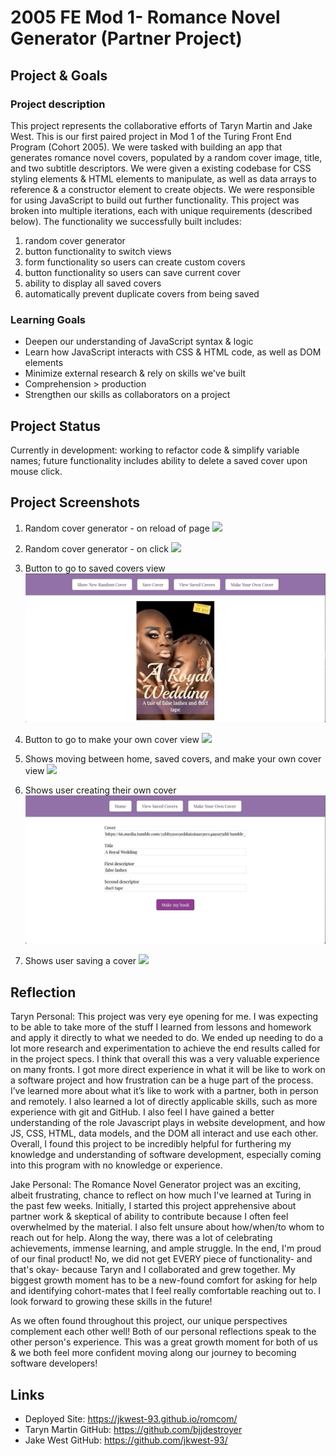 # 2005 FE Mod 1- Romance Novel Generator (Partner Project)

## Project & Goals
### Project description
This project represents the collaborative efforts of Taryn Martin and Jake West. This is our first paired project in Mod 1 of the Turing Front End Program (Cohort 2005). We were tasked with building an app that generates romance novel covers, populated by a random cover image, title, and two subtitle descriptors. We were given a existing codebase for CSS styling elements & HTML elements to manipulate, as well as data arrays to reference & a constructor element to create objects. We were responsible for using JavaScript to build out further functionality. This project was broken into multiple iterations, each with unique requirements (described below). The functionality we successfully built includes:
  1. random cover generator
  2. button functionality to switch views
  3. form functionality so users can create custom covers
  4. button functionality so users can save current cover
  5. ability to display all saved covers
  6. automatically prevent duplicate covers from being saved

### Learning Goals
* Deepen our understanding of JavaScript syntax & logic
* Learn how JavaScript interacts with CSS & HTML code, as well as DOM elements
* Minimize external research & rely on skills we've built
* Comprehension > production
* Strengthen our skills as collaborators on a project

## Project Status
Currently in development: working to refactor code & simplify variable names; future functionality includes ability to delete a saved cover upon mouse click.

## Project Screenshots
1. Random cover generator - on reload of page
![](random_cover_reload.gif)

2. Random cover generator - on click
![](random_cover_button_click.gif)

3. Button to go to saved covers view
![](saved_covers_view.gif)

4. Button to go to make your own cover view
![](make_cover_view.gif)

5. Shows moving between home, saved covers, and make your own cover view
![](button_functionality.gif)

6. Shows user creating their own cover
![](make_own_cover.gif)

7. Shows user saving a cover 
![](save_cover_button.gif)


## Reflection
Taryn Personal: This project was very eye opening for me. I was expecting to be able to take more of the stuff I learned from lessons and homework and apply it directly to what we needed to do. We ended up needing to do a lot more research and experimentation to achieve the end results called for in the project specs. I think that overall this was a very valuable experience on many fronts. I got more direct experience in what it will be like to work on a software project and how frustration can be a huge part of the process. I’ve learned more about what it’s like to work with a partner, both in person and remotely. I also learned a lot of directly applicable skills, such as more experience with git and GitHub. I also feel I have gained a better understanding of the role Javascript plays in website development, and how JS, CSS, HTML, data models, and the DOM all interact and use each other. Overall, I found this project to be incredibly helpful for furthering my knowledge and understanding of software development, especially coming into this program with no knowledge or experience.

Jake Personal: The Romance Novel Generator project was an exciting, albeit frustrating, chance to reflect on how much I've learned at Turing in the past few weeks. Initially, I started this project apprehensive about partner work & skeptical of ability to contribute because I often feel overwhelmed by the material. I also felt unsure about how/when/to whom to reach out for help. Along the way, there was a lot of celebrating achievements, immense learning, and ample struggle. In the end, I'm proud of our final product! No, we did not get EVERY piece of functionality- and that's okay- because Taryn and I collaborated and grew together. My biggest growth moment has to be a new-found comfort for asking for help and identifying cohort-mates that I feel really comfortable reaching out to. I look forward to growing these skills in the future!

As we often found throughout this project, our unique perspectives complement each other well! Both of our personal reflections speak to the other person's experience. This was a great growth moment for both of us & we both feel more confident moving along our journey to becoming software developers!

## Links
+ Deployed Site: https://jkwest-93.github.io/romcom/
+ Taryn Martin GitHub: https://github.com/bjjdestroyer
+ Jake West GitHub: https://github.com/jkwest-93/

